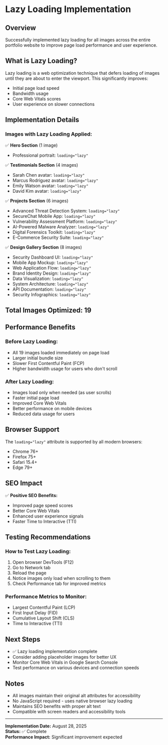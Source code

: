 # Lazy Loading Implementation

## Overview
Successfully implemented lazy loading for all images across the entire portfolio website to improve page load performance and user experience.

## What is Lazy Loading?
Lazy loading is a web optimization technique that defers loading of images until they are about to enter the viewport. This significantly improves:
- Initial page load speed
- Bandwidth usage
- Core Web Vitals scores
- User experience on slower connections

## Implementation Details

### Images with Lazy Loading Applied:
✅ **Hero Section** (1 image)
- Professional portrait: `loading="lazy"`

✅ **Testimonials Section** (4 images)
- Sarah Chen avatar: `loading="lazy"`
- Marcus Rodriguez avatar: `loading="lazy"`
- Emily Watson avatar: `loading="lazy"`
- David Kim avatar: `loading="lazy"`

✅ **Projects Section** (6 images)
- Advanced Threat Detection System: `loading="lazy"`
- SecureChat Mobile App: `loading="lazy"`
- Vulnerability Assessment Platform: `loading="lazy"`
- AI-Powered Malware Analyzer: `loading="lazy"`
- Digital Forensics Toolkit: `loading="lazy"`
- E-Commerce Security Suite: `loading="lazy"`

✅ **Design Gallery Section** (8 images)
- Security Dashboard UI: `loading="lazy"`
- Mobile App Mockup: `loading="lazy"`
- Web Application Flow: `loading="lazy"`
- Brand Identity Design: `loading="lazy"`
- Data Visualization: `loading="lazy"`
- System Architecture: `loading="lazy"`
- API Documentation: `loading="lazy"`
- Security Infographics: `loading="lazy"`

## Total Images Optimized: 19

## Performance Benefits

### Before Lazy Loading:
- All 19 images loaded immediately on page load
- Larger initial bundle size
- Slower First Contentful Paint (FCP)
- Higher bandwidth usage for users who don't scroll

### After Lazy Loading:
- Images load only when needed (as user scrolls)
- Faster initial page load
- Improved Core Web Vitals
- Better performance on mobile devices
- Reduced data usage for users

## Browser Support
The `loading="lazy"` attribute is supported by all modern browsers:
- Chrome 76+
- Firefox 75+
- Safari 15.4+
- Edge 79+

## SEO Impact
✅ **Positive SEO Benefits:**
- Improved page speed scores
- Better Core Web Vitals
- Enhanced user experience signals
- Faster Time to Interactive (TTI)

## Testing Recommendations

### How to Test Lazy Loading:
1. Open browser DevTools (F12)
2. Go to Network tab
3. Reload the page
4. Notice images only load when scrolling to them
5. Check Performance tab for improved metrics

### Performance Metrics to Monitor:
- Largest Contentful Paint (LCP)
- First Input Delay (FID)
- Cumulative Layout Shift (CLS)
- Time to Interactive (TTI)

## Next Steps
- ✅ Lazy loading implementation complete
- Consider adding placeholder images for better UX
- Monitor Core Web Vitals in Google Search Console
- Test performance on various devices and connection speeds

## Notes
- All images maintain their original alt attributes for accessibility
- No JavaScript required - uses native browser lazy loading
- Maintains SEO benefits with proper alt text
- Compatible with screen readers and accessibility tools

---
**Implementation Date:** August 28, 2025  
**Status:** ✅ Complete  
**Performance Impact:** Significant improvement expected
